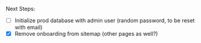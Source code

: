 Next Steps:

- [ ] Initialize prod database with admin user (random password, to be reset
      with email)
- [x] Remove onboarding from sitemap (other pages as well?)

